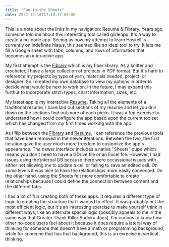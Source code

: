 ```yaml
---
title: "Fun in the Sheets"
date: 2022-12-16T17:10:17-08:00
---
```

This is a note about the links in my navigation: Resume & Fibrary. Years ago, someone told me about this interesting tool called glideapp. It's a way to create a no-code app. Seeing as how my attempt to learn Haskell is currently on indefinite hiatus, this seemed like an ideal tool to try. It lets me fill a Google sheet with tabs, columns, and rows of information that becomes an interactive app.


My first attempt is the [Fibrary](https://fibrary.glideapp.io/) which is my fiber library. As a knitter and crocheter, I have a large collection of projects in PDF format. But it's hard to reference my projects by type of yarn, materials needed, project, or designer. So I created my own database to view my options in order to decide what would be next to work on. In the future, I may expand this furthur to incorporate stitch types, chart information, sizes, etc.


My latest app is my interactive [Resume](https://lesliehuynhresume.glide.page). Taking all the elements of a traditional resume, I have laid out sections of my resume and let you drill down on the sections find out more of each piece. It was a fun exercise to understand how I could configure the app based upon the current toolset which has changed from my first times working with the app. 


As I flip between the [Fibrary](https://fibrary.glideapp.io) and [Resume](ttps://lesliehuynhresume.glide.page), I can reference the previous tools that have been removed in the newer iterations. Between the two, the first iteration gave the user much more freedom to customize the app's appearance. The newer interface includes a native "Sheets" dupe which means you don't need to have a GDrive file or an Excel file. However, I had issues using the internal DB because there were occassional issues with either not allowing me to update a cell or failing to save an edited cell. On some levels it was nice to have the relationships more easily connected. On the other hand, using the Sheets felt more comfortable to create relationships because I could define the connection between content and the different tabs.


I had a lot of fun creating both of these apps. It requires a different type of logic to creating the structure that I wanted to effect. It was probably not the most efficient logic, but it's an interesting exercise to make yourself think in different ways, like an alternate spacial logic (possibly appeals to me in the same way that Greater Thank Killer Sudoku does). I'm curious to know how other no-code users feel about it because it does require a lateral way of thinking for someone that doesn't have a math or programming background, while for someone that has that background, this is an exrecise in vertical thinking. 

